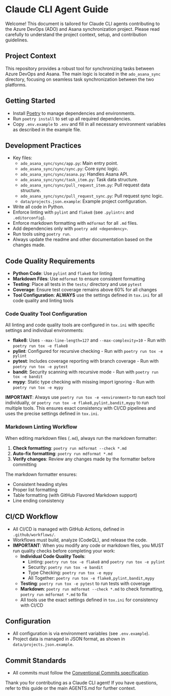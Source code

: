 # Claude CLI Agent Guide

Welcome! This document is tailored for Claude CLI agents contributing to the Azure DevOps (ADO) and Asana synchronization project. Please read carefully to understand the project context, setup, and contribution guidelines.

## Project Context

This repository provides a robust tool for synchronizing tasks between Azure DevOps and Asana. The main logic is located in the `ado_asana_sync` directory, focusing on seamless task synchronization between the two platforms.

## Getting Started

- Install [Poetry](https://python-poetry.org/) to manage dependencies and environments.
- Run `poetry install` to set up all required dependencies.
- Copy `.env.example` to `.env` and fill in all necessary environment variables as described in the example file.

## Development Practices

- Key files:
  - `ado_asana_sync/sync/app.py`: Main entry point.
  - `ado_asana_sync/sync/sync.py`: Core sync logic.
  - `ado_asana_sync/sync/asana.py`: Handles Asana API.
  - `ado_asana_sync/sync/task_item.py`: Task data structure.
  - `ado_asana_sync/sync/pull_request_item.py`: Pull request data structure.
  - `ado_asana_sync/sync/pull_request_sync.py`: Pull request sync logic.
  - `data/projects.json.example`: Example project configuration.
- Write all code in Python.
- Enforce linting with `pylint` and `flake8` (see `.pylintrc` and `.editorconfig`).
- Enforce markdown formatting with `mdformat` for all `.md` files.
- Add dependencies only with `poetry add <dependency>`.
- Run tools using `poetry run`.
- Always update the readme and other documentation based on the changes made.

## Code Quality Requirements

- **Python Code**: Use `pylint` and `flake8` for linting
- **Markdown Files**: Use `mdformat` to ensure consistent formatting
- **Testing**: Place all tests in the `tests/` directory and use `pytest`
- **Coverage**: Ensure test coverage remains above 60% for all changes
- **Tool Configuration**: **ALWAYS** use the settings defined in `tox.ini` for all code quality and linting tools

### Code Quality Tool Configuration

All linting and code quality tools are configured in `tox.ini` with specific settings and individual environments:

- **flake8**: Uses `--max-line-length=127` and `--max-complexity=10` - Run with `poetry run tox -e flake8`
- **pylint**: Configured for recursive checking - Run with `poetry run tox -e pylint`
- **pytest**: Includes coverage reporting with branch coverage - Run with `poetry run tox -e pytest`
- **bandit**: Security scanning with recursive mode - Run with `poetry run tox -e bandit`
- **mypy**: Static type checking with missing import ignoring - Run with `poetry run tox -e mypy`

**IMPORTANT**: Always use `poetry run tox -e <environment>` to run each tool individually, or `poetry run tox -e flake8,pylint,bandit,mypy` to run multiple tools. This ensures exact consistency with CI/CD pipelines and uses the precise settings defined in `tox.ini`.

### Markdown Linting Workflow

When editing markdown files (`.md`), always run the markdown formatter:

1. **Check formatting**: `poetry run mdformat --check *.md`
1. **Auto-fix formatting**: `poetry run mdformat *.md`
1. **Verify changes**: Review any changes made by the formatter before committing

The markdown formatter ensures:

- Consistent heading styles
- Proper list formatting
- Table formatting (with GitHub Flavored Markdown support)
- Line ending consistency

## CI/CD Workflow

- All CI/CD is managed with GitHub Actions, defined in `.github/workflows/`.
- Workflows must build, analyze (CodeQL), and release the code.
- **IMPORTANT**: When you modify any code or markdown files, you MUST run quality checks before completing your work:
  - **Individual Code Quality Tools**: 
    - Linting: `poetry run tox -e flake8` and `poetry run tox -e pylint`
    - Security: `poetry run tox -e bandit`
    - Type Checking: `poetry run tox -e mypy`
    - All Together: `poetry run tox -e flake8,pylint,bandit,mypy`
  - **Testing**: `poetry run tox -e pytest` to run tests with coverage
  - **Markdown**: `poetry run mdformat --check *.md` to check formatting, `poetry run mdformat *.md` to fix
  - All tools use the exact settings defined in `tox.ini` for consistency with CI/CD

## Configuration

- All configuration is via environment variables (see `.env.example`).
- Project data is managed in JSON format, as shown in `data/projects.json.example`.

## Commit Standards

- All commits must follow the [Conventional Commits specification](https://www.conventionalcommits.org/).

Thank you for contributing as a Claude CLI agent! If you have questions, refer to this guide or the main AGENTS.md for further context.
